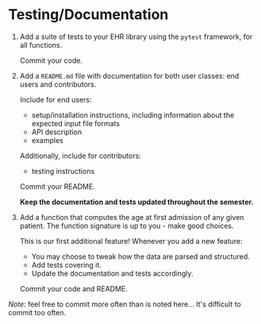 # Testing/Documentation

1. Add a suite of tests to your EHR library using the `pytest` framework, for all functions.

    Commit your code.

2. Add a `README.md` file with documentation for both user classes: end users and contributors.

    Include for end users:

    * setup/installation instructions, including information about the expected input file formats
    * API description
    * examples

    Additionally, include for contributors:

    * testing instructions

    Commit your README.

    **Keep the documentation and tests updated throughout the semester.**

3. Add a function that computes the age at first admission of any given patient. The function signature is up to you - make good choices.
    
    This is our first additional feature! Whenever you add a new feature:
    * You may choose to tweak how the data are parsed and structured.
    * Add tests covering it.
    * Update the documentation and tests accordingly.

    Commit your code and README.

_Note_: feel free to commit more often than is noted here... It's difficult to commit too often.
